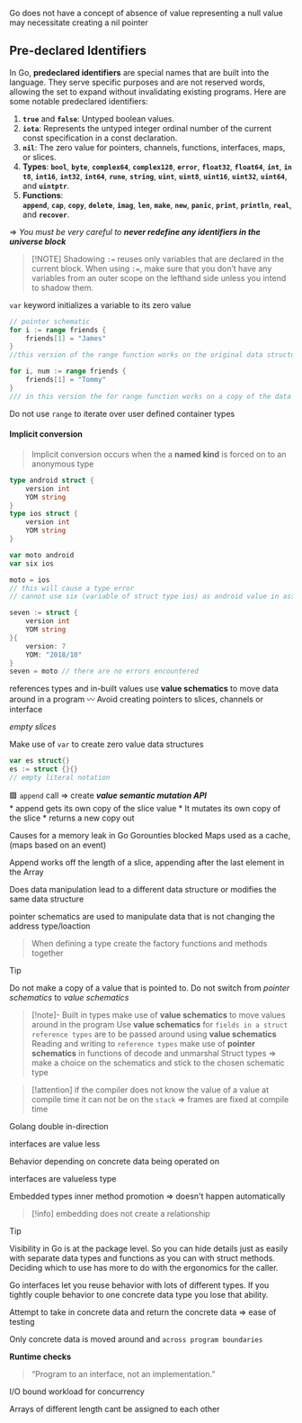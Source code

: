 
Go does not have a concept of absence of value
representing a null value may necessitate creating a nil pointer

## Pre-declared Identifiers 

In Go, **predeclared identifiers** are special names that are built into the language. They serve specific purposes and are not reserved words, allowing the set to expand without invalidating existing programs. Here are some notable predeclared identifiers:

1. **`true`** and **`false`**: Untyped boolean values.
2. **`iota`**: Represents the untyped integer ordinal number of the current const specification in a const declaration.
3. **`nil`**: The zero value for pointers, channels, functions, interfaces, maps, or slices.
4. **Types**: **`bool`**, **`byte`**, **`complex64`**, **`complex128`**, **`error`**, **`float32`**, **`float64`**, **`int`**, **`int8`**, **`int16`**, **`int32`**, **`int64`**, **`rune`**, **`string`**, **`uint`**, **`uint8`**, **`uint16`**, **`uint32`**, **`uint64`**, and **`uintptr`**.
5. **Functions**: <span class="purple"> **`append`**</span>, **`cap`**, **`copy`**, **`delete`**, **`imag`**, **`len`**, **`make`**, **`new`**, **`panic`**, **`print`**, **`println`**, **`real`**, and **`recover`**.

⇒ _You must be very careful to **never redefine any identifiers in the universe block**_


> [!NOTE] Shadowing
>  `:=` reuses only variables that are declared in the current block. When using `:=`, make sure that you don’t have any variables from an outer scope on the lefthand side unless you intend to shadow them.

`var` keyword initializes a variable to its zero value

```go
// pointer schematic
for i := range friends {
	friends[1] = "James"
}
//this version of the range function works on the original data structure

for i, num := range friends {
	friends[1] = "Tommy"
}
/// in this version the for range function works on a copy of the data
```

Do not use `range` to iterate over user defined container types

#### Implicit conversion 

> Implicit conversion occurs when the a __named kind__ is forced on to an anonymous type

```go 
type android struct {
	version int
	YOM string
}
type ios struct {
	version int
	YOM string
}

var moto android
var six ios

moto = ios 
// this will cause a type error
// cannot use six (variable of struct type ios) as android value in assignment

seven := struct {
	version int
	YOM string
}{
	version: 7
	YOM: "2018/10" 
}
seven = moto // there are no errors encountered
```


references types and in-built values use __value schematics__ to move data around in a program
:wavy_dash: Avoid creating pointers to slices, channels or interface

_empty slices_

Make use of `var` to create zero value data structures

```go
var es struct{} 
es := struct {}{}
// empty literal notation
```

:purple_square: `append` call => create *__value semantic mutation API__*  
	* append gets its own copy of the slice value
	* It mutates its own copy of the slice
	* returns a new copy out 

Causes for a memory leak in Go
	Gorounties blocked 
		Maps used as a cache, (maps based on an event)

Append works off the length of a slice, appending after the last element in the Array


Does data manipulation lead to a different data structure or modifies the same data structure

pointer schematics are used to manipulate data that is not changing the address type/loaction

> When defining a type create the factory functions and methods together

> [!tip]
> Do not make a copy of a value that is pointed to.
> Do not switch from _pointer schematics_ to _value schematics_ 



> [!note]-  Built in types 
> make use of __value schematics__ to move values around in the program
> Use __value schematics__ for `fields in a struct` 
> `reference types` are to be passed around using __value schematics__
> Reading and writing to `reference types` make use of __pointer schematics__ in functions of decode and unmarshal 
> Struct types => make a choice on the schematics and stick to the chosen schematic type


> [!attention]
>  if the compiler does not know the value of a value at compile time it can not be on the `stack` => frames are fixed at compile time

Golang double in-direction

interfaces are value less 

Behavior depending on concrete data being operated on

interfaces are valueless type  

Embedded types inner method promotion => doesn't happen automatically 

>[!info]
>embedding does not create a relationship

>[!tip]
>Visibility in Go is at the package level. So you can hide details just as easily with separate data types and functions as you can with struct methods. Deciding which to use has more to do with the ergonomics for the caller.
>
Go interfaces let you reuse behavior with lots of different types. If you tightly couple behavior to one concrete data type you lose that ability.


Attempt to take in concrete data and return the concrete data => ease of testing  

Only concrete data is moved around and `across program boundaries`

__Runtime checks__

>“Program to an interface, not an implementation.”


I/O bound workload for concurrency

Arrays of different length cant be assigned to each other